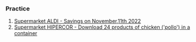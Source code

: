
### Practice

1. [Supermarket ALDI - Savings on November,11th 2022](practice/001)
2. [Supermarket HIPERCOR - Download 24 products of chicken ('pollo') in a container](practice/002)

